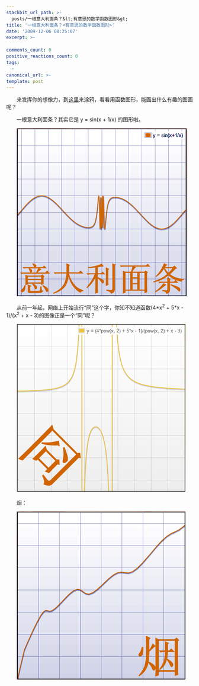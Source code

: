 ```yaml
---
stackbit_url_path: >-
  posts/一根意大利面条？&lt;有意思的数学函数图形&gt;
title: '一根意大利面条？<有意思的数学函数图形>'
date: '2009-12-06 08:25:07'
excerpt: >-
  
comments_count: 0
positive_reactions_count: 0
tags: 
  - 
canonical_url: >-
template: post
---
```

<div style="text-indent: 2em"><p>来发挥你的想像力，到<a title="函数图形涂鸦板" target="_blank" href="http://www.myfootprints.cn/tools/9_OnlineFunctionGraph.asp">这里</a>来涂鸦，看看用函数图形，能画出什么有趣的图画呢？</p><p>一根意大利面条？其实它是 y = sin(x + 1/x) 的图形啦。</p><p><a target="_blank" href="http://www.myfootprints.cn/tools/9_OnlineFunctionGraph.asp?functions=sin(x%2B1/x)"><img alt="意大利面条？" onload="ResizeImage(this,520)" src="https://raw.githubusercontent.com/Jeff-Tian/blogengine.net/master/Source/BlogEngine/BlogEngine.NET/App_Data/files/image_384.png"></a></p><p>从前一年起，网络上开始流行“冏”这个字，你知不知道函数(4*x<sup>2</sup>&nbsp;+ 5*x - 1)/(x<sup>2</sup> + x - 3)的图像正是一个“冏”呢？</p><p><span style="background-color: rgb(255,255,255)" class="Apple-style-span"><a target="_blank" href="http://www.myfootprints.cn/tools/9_OnlineFunctionGraph.asp?functions=(4*pow(x%2C%202)%20%2B%205*x%20-%201)%2F(pow(x%2C%202)%20%2B%20x%20-%203)%3B&amp;minOfx=-10&amp;maxOfx=10&amp;minOfy=-5&amp;maxOfy=10"><img title="" alt="" onload="ResizeImage(this,520)" src="https://raw.githubusercontent.com/Jeff-Tian/blogengine.net/master/Source/BlogEngine/BlogEngine.NET/App_Data/files/image_385.png"></a></span></p><p><span style="background-color: rgb(255,255,255)" class="Apple-style-span">烟：</span></p><p><span style="background-color: rgb(255,255,255)" class="Apple-style-span"><a target="_blank" href="http://www.myfootprints.cn/tools/9_OnlineFunctionGraph.asp?functions=%7B%0Ax%20%3D%200.5*pow(t%2C%201.5)%20%2B%200.2*sin(0.5*t)%20%2B%20sin(t)%3B%20%0Ay%20%3D%200.5*t%20%2B%201.5*sin(0.2*t)%20%2B%200.5*sin(t)%0A%7D&amp;minOfx=0&amp;maxOfx=80&amp;minOfy=0&amp;maxOfy=15&amp;minOft=-10*PI&amp;maxOft=10*PI"><img title="" alt="" onload="ResizeImage(this,520)" src="https://raw.githubusercontent.com/Jeff-Tian/blogengine.net/master/Source/BlogEngine/BlogEngine.NET/App_Data/files/image_386.png"></a></span></p></div><p>&nbsp;</p>